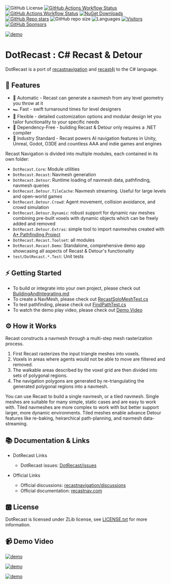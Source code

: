 
![GitHub License](https://img.shields.io/github/license/ikpil/DotRecast?style=for-the-badge)
[![GitHub Actions Workflow Status](https://img.shields.io/github/actions/workflow/status/ikpil/DotRecast/dotnet.yml?style=for-the-badge&logo=github)](https://github.com/ikpil/DotRecast/actions/workflows/dotnet.yml)
[![GitHub Actions Workflow Status](https://img.shields.io/github/actions/workflow/status/ikpil/DotRecast/codeql.yml?style=for-the-badge&logo=github&label=CODEQL)](https://github.com/ikpil/DotRecast/actions/workflows/codeql.yml)
[![NuGet Downloads](https://img.shields.io/nuget/dt/DotRecast.Core?style=for-the-badge&logo=nuget&label=NUGET)](https://www.nuget.org/packages/DotRecast.Core)
[![GitHub Repo stars](https://img.shields.io/github/stars/ikpil/DotRecast?style=for-the-badge&logo=github)](https://github.com/ikpil/DotRecast)
![GitHub repo size](https://img.shields.io/github/repo-size/ikpil/DotRecast?style=for-the-badge)
![Languages](https://img.shields.io/github/languages/top/ikpil/DotRecast?style=for-the-badge)
[![Visitors](https://api.visitorbadge.io/api/daily?path=ikpil%2FDotRecast&countColor=%23263759)](https://visitorbadge.io/status?path=ikpil%2FDotRecast)
[![GitHub Sponsors](https://img.shields.io/github/sponsors/ikpil?style=for-the-badge&logo=GitHub-Sponsors&link=https%3A%2F%2Fgithub.com%2Fsponsors%2Fikpil)](https://github.com/sponsors/ikpil)

[![demo](https://user-images.githubusercontent.com/313821/266750582-8cf67832-1206-4b58-8c1f-7205210cbf22.gif)](https://youtu.be/zIFIgziKLhQ)

# DotRecast : C# Recast & Detour

DotRecast is a port of [recastnavigation](https://github.com/recastnavigation/recastnavigation) and [recast4j](https://github.com/ppiastucki/recast4j) to the C# language.

## 🚀 Features
 
- 🤖 Automatic - Recast can generate a navmesh from any level geometry you throw at it
- 🏎️ Fast - swift turnaround times for level designers
- 🧘 Flexible - detailed customization options and modular design let you tailor functionality to your specific needs
- 🚫 Dependency-Free - building Recast & Detour only requires a .NET compiler
- 💪 Industry Standard - Recast powers AI navigation features in Unity, Unreal, Godot, O3DE and countless AAA and indie games and engines

Recast Navigation is divided into multiple modules, each contained in its own folder:

- `DotRecast.Core`: Module utilities
- `DotRecast.Recast`: Navmesh generation
- `DotRecast.Detour`: Runtime loading of navmesh data, pathfinding, navmesh queries
- `DotRecast.Detour.TileCache`: Navmesh streaming. Useful for large levels and open-world games
- `DotRecast.Detour.Crowd`: Agent movement, collision avoidance, and crowd simulation
- `DotRecast.Detour.Dynamic`: robust support for dynamic nav meshes combining pre-built voxels with dynamic objects which can be freely added and removed
- `DotRecast.Detour.Extras`: simple tool to import navmeshes created with [A* Pathfinding Project](https://arongranberg.com/astar/)
- `DotRecast.Recast.Toolset`: all modules
- `DotRecast.Recast.Demo`: Standalone, comprehensive demo app showcasing all aspects of Recast & Detour's functionality
- `test/DotRecast.*.Test`: Unit tests

## ⚡ Getting Started
 
- To build or integrate into your own project, please check out [BuildingAndIntegrating.md](BuildingAndIntegrating.md)
- To create a NavMesh, please check out [RecastSoloMeshTest.cs](test/DotRecast.Recast.Test/RecastSoloMeshTest.cs)
- To test pathfinding, please check out [FindPathTest.cs](test/DotRecast.Detour.Test/FindPathTest.cs)
- To watch the demo play video, please check out [Demo Video](#-demo-video)

## ⚙ How it Works

Recast constructs a navmesh through a multi-step mesh rasterization process.

1. First Recast rasterizes the input triangle meshes into voxels.
2. Voxels in areas where agents would not be able to move are filtered and removed.
3. The walkable areas described by the voxel grid are then divided into sets of polygonal regions.
4. The navigation polygons are generated by re-triangulating the generated polygonal regions into a navmesh.

You can use Recast to build a single navmesh, or a tiled navmesh.
Single meshes are suitable for many simple, static cases and are easy to work with.
Tiled navmeshes are more complex to work with but better support larger, more dynamic environments.  Tiled meshes enable advance Detour features like re-baking, heirarchical path-planning, and navmesh data-streaming.

## 📚 Documentation & Links

- DotRecast Links
  - DotRecast issues: [DotRecast/issues](https://github.com/ikpil/DotRecast/issues)
 
- Official Links
  - Official discussions: [recastnavigation/discussions](https://github.com/recastnavigation/recastnavigation/discussions)
  - Official documentation: [recastnav.com](https://recastnav.com)

## 🅾 License

DotRecast is licensed under ZLib license, see [LICENSE.txt](LICENSE.txt) for more information.

## 📹 Demo Video

[![demo](https://img.youtube.com/vi/zIFIgziKLhQ/0.jpg)](https://youtu.be/zIFIgziKLhQ)

[![demo](https://img.youtube.com/vi/CPvc19gNUEk/0.jpg)](https://youtu.be/CPvc19gNUEk)

[![demo](https://img.youtube.com/vi/pe5jpGUNPRg/0.jpg)](https://youtu.be/pe5jpGUNPRg)

